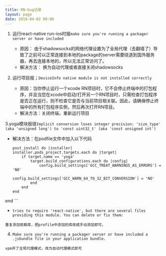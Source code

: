 ```yaml
---
title: RN-bug记录
layout: page
date: 2018-04-02 00:00
---
```



1. 运行react-native run-ios时报`make sure you're running a packager server or have included`
    
    - 原因： 由于shadowsocks的网络代理设置为了全局代理（去翻墙了）导致了之前可以正常连接到本地的package的server需要绕道到国外服务器，再去连接本地的，所以无法正常访问了。
    - 解决方法： 换为自动代理或者直接关闭shadowsocks

2. 运行项目报；`DeviceInfo native module is not installed correctly`
    
    - 原因：当你停止运行一个xcode RN项目时，它不会停止终端中的打包程序，并且当您在xcode中启动/打开另一个RN项目时，只需检查打包程序是否正在运行，则不检查它是否与当前项目相关联。因此，请确保停止终端中的所有打包程序实例，然后再次打开RN项目。
    - 解决方法：关闭终端，重新运行项目

3.yoga模块报错`Implicit conversion loses integer precision: 'size_type' (aka 'unsigned long') to 'const uint32_t' (aka 'const unsigned int')`

- 解决方法：在podfile文件中加入以下代码
    
    ```
    post_install do |installer|
    installer.pods_project.targets.each do |target|
        if target.name == 'yoga'
            target.build_configurations.each do |config|
                config.build_settings['GCC_TREAT_WARNINGS_AS_ERRORS'] = 'NO'
                config.build_settings['GCC_WARN_64_TO_32_BIT_CONVERSION'] = 'NO'
            end
        end
    end
end
    ```
    
- `tries to require 'react-native', but there are several files providing this module. You can delete or fix them:`

 ```
 重复添加依赖库，把profile中添加的库改成手动添加即可。
 ```

4. `Make sure you're running a packager server or have included a .jsbundle file in your application bundle.`

```
vpm开了全局代理模式，改为自动代理模式即可
```

